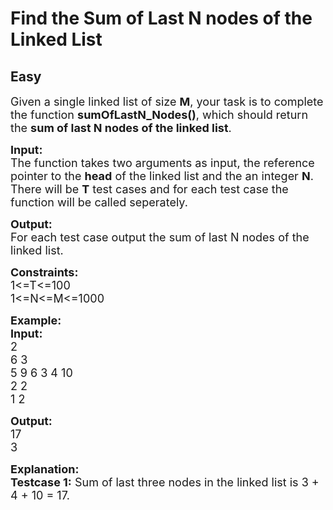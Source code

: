 # Find the Sum of Last N nodes of the Linked List
## Easy
<div class="problem-statement" style="user-select: auto;">
                <p style="user-select: auto;"></p><p style="user-select: auto;"><span style="font-size: 18px; user-select: auto;">Given a single linked list of size <strong style="user-select: auto;">M</strong>, your task is to complete the function&nbsp;<strong style="user-select: auto;">sumOfLastN_Nodes()</strong>, which should return the <strong style="user-select: auto;">sum of last N nodes of the linked list</strong>.</span></p>

<p style="user-select: auto;"><span style="font-size: 18px; user-select: auto;"><strong style="user-select: auto;">Input:</strong><br style="user-select: auto;">
The function takes two arguments as input, the reference pointer to the <strong style="user-select: auto;">head</strong> of the linked list and the an integer <strong style="user-select: auto;">N</strong>.<br style="user-select: auto;">
There will be <strong style="user-select: auto;">T</strong> test cases and for each test case the function will be called seperately.</span></p>

<p style="user-select: auto;"><span style="font-size: 18px; user-select: auto;"><strong style="user-select: auto;">Output:</strong><br style="user-select: auto;">
For each test case output the sum of last N nodes of the linked list.</span></p>

<p style="user-select: auto;"><span style="font-size: 18px; user-select: auto;"><strong style="user-select: auto;">Constraints:</strong><br style="user-select: auto;">
1&lt;=T&lt;=100<br style="user-select: auto;">
1&lt;=N&lt;=M&lt;=1000</span></p>

<p style="user-select: auto;"><span style="font-size: 18px; user-select: auto;"><strong style="user-select: auto;">Example:<br style="user-select: auto;">
Input:</strong><br style="user-select: auto;">
2<br style="user-select: auto;">
6 3<br style="user-select: auto;">
5 9 6 3 4 10<br style="user-select: auto;">
2 2<br style="user-select: auto;">
1 2</span></p>

<p style="user-select: auto;"><span style="font-size: 18px; user-select: auto;"><strong style="user-select: auto;">Output:</strong><br style="user-select: auto;">
17<br style="user-select: auto;">
3</span></p>

<p style="user-select: auto;"><span style="font-size: 18px; user-select: auto;"><strong style="user-select: auto;">Explanation:<br style="user-select: auto;">
Testcase 1:</strong> Sum of last three nodes in the linked list is 3 + 4 + 10 = 17.</span><br style="user-select: auto;">
&nbsp;</p>
 <p style="user-select: auto;"></p>
            </div>